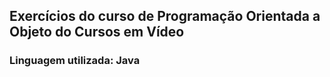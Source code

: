 ## Exercícios do curso de Programação Orientada a Objeto do Cursos em Vídeo
### Linguagem utilizada: Java
